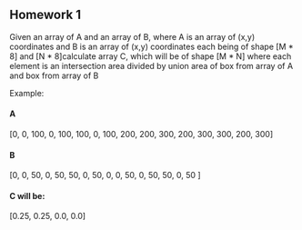 ## Homework 1

Given an array of A and an array of B, where A is an array of (x,y) coordinates and B is an array of (x,y) coordinates each being of shape [M * 8] and [N * 8]calculate array C, which will be of shape [M * N] where each element is an intersection area divided by union area of box from array of A and box from array of B

Example:


#### A


[0, 0, 100, 0, 100, 100, 0, 100, 200, 200, 300, 200, 300, 300, 200, 300]


#### B


[0, 0, 50, 0, 50, 50, 0, 50, 0, 0, 50, 0, 50, 50, 0, 50 ]


#### C will be:


[0.25, 0.25, 0.0, 0.0]